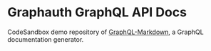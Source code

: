 # Graphauth GraphQL API Docs

CodeSandbox demo repository of [GraphQL-Markdown](https://graphql-markdown.github.io), a GraphQL documentation generator.

